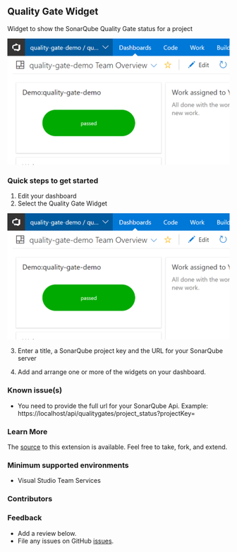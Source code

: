 ## Quality Gate Widget ##

Widget to show the SonarQube Quality Gate status for a project

![](/static/images/Screen1.png)

### Quick steps to get started ###

1. Edit your dashboard
2. Select the Quality Gate Widget

![](/static/images/Screen1.png)

3. Enter a title, a SonarQube project key and the URL for your SonarQube server



4. Add and arrange one or more of the widgets on your dashboard.


### Known issue(s)

- You need to provide the full url for your SonarQube Api. 
Example: https://localhost/api/qualitygates/project_status?projectKey=

### Learn More

The [source](https://github.com/yuriburger/quality-gate-widget) to this extension is available. Feel free to take, fork, and extend.

### Minimum supported environments ###

- Visual Studio Team Services

### Contributors ###

### Feedback ###
- Add a review below.
- File any issues on GitHub [issues](https://github.com/yuriburger/quality-gate-widget/issues).
